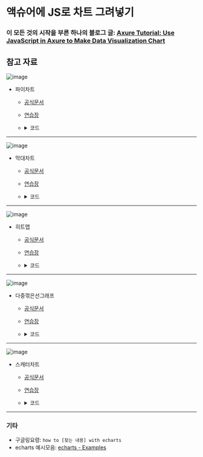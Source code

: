 # 액슈어에 JS로 차트 그려넣기

### 이 모든 것의 시작을 부른 하나의 블로그 글: [Axure Tutorial: Use JavaScript in Axure to Make Data Visualization Chart](https://axureboutique.com/en-kr/blogs/axure-tutorials/use-javascript-in-axure-to-call-echarts-charts)

## 참고 자료

![image](https://github.com/heejaykong/TIL/assets/18097984/95bda9e3-0b0b-4b8e-aa55-4e72937d9c3c)

* 파이차트
  * [공식문서](https://echarts.apache.org/en/option.html#series-pie)
  * [연습장](https://echarts.apache.org/examples/en/editor.html?c=pie-simple&code=PYBwLglsB2AEC8sDeBYAULWBTAtiAFgIYDOExAXMuppgCZmEBGANlrZWAE4CuW1sAXwA06fsSycIWCrADaojDVSKasaIRxZKAcgCS0aBNgAFKbADCRTmG0iVNMAE8QW2NpBTb_VZ0L1uMtoAHAAMAKRe9pgunADGWNBgxpxYsWRQ0DoAjJGqmMxMWMyUynk0IMCkkDA6ENCktFi5ZbAAZsCcOIRgYBI6SLQCEXYtsLHAzB06AO74EL3NZe2JAMoQAF6uWVkjecLeNLTdhJTyUUqwAG6EzLyUAKwAzEJqGq7aACoAatqCu2VIK43O6wR47V6aHQAWRuzF--3OmEB11urgATM8Ie8AKK0bixboZeH_PLI4Gue4vdSQtwAKWAjGJB1UZNRlEx1Pe-l6kg6TPOAF0SQiFCzmVidKYsBYrDYSZgnC4dB4mvLYAVGEUSuLMO1Ot0ef1GBNaB8sAAPMAAHyQjAEgCx_gRIEAFOpmy022ICASLPKMQixADWAHNOMBuNBaOYJlM3HV8BJ5r7VMbOI1OAAlPwQAKUNFq6J-ejQYOnABsLyCLwALJWhTrYJJYvhtYjyq7oO6wK3RqpxpNODoAMStUdj5MtZZgNabShZfMNzAI3uwY3MU0W7tUNt9mODtwjsejidLGDTjZbBc7mhTgDqWAgwfwW-0a9oJ5oy5aAnFX9URzAE45AbVkQSeKk3h0b5-VGUDXDBCCaW0GFmDhP4QKBNlYAxRCcTxAlqmgGCWjgh5cJ0elGXQttSNBci3G5RM-Wosp63sL8BXQAQAG4gA)
  * <details>
      <summary>코드</summary>
    
    ```javascript
    option = {
      emphasis: {
        disabled: true
      },
    
      series: [
    
        {
          name: 'Inner Pie Chart',
          type: 'pie',
          radius: '80%',
          percentPrecision: '1',
          label: {
            position: 'inside',
            formatter: '{d}%',
            color: 'white',
            fontSize: 11,
          },
          data: [
            { value: 53, name: 'TV' },
            { value: 31, name: 'Mall' },
            { value: 23, name: 'Education' },
            { value: 5, name: 'Job' },
            { value: 3, name: 'Interior' },
          ],
        },
    
    
        {
          name: 'Pie Chart',
          type: 'pie',
          label: {
            formatter: '{boldText|{b}：}{plainText|{c}}',
            backgroundColor: 'inherit',
            borderRadius: 2,
            padding: [6, 8, 4, 8],
            rich: {
              plainText: {
                color: '#ffffff',
                fontSize: 12,
              },
              boldText: {
                color: '#ffffff',
                fontSize: 12,
                fontWeight: 'bold',
              },
            }
          },
          data: [
            { value: 53, name: 'TV' },
            { value: 31, name: 'Mall' },
            { value: 23, name: 'Education' },
            { value: 5, name: 'Job' },
            { value: 3, name: 'Interior' },
          ],
        },
      ]
    };
    ```
    </details>

---

![image](https://github.com/heejaykong/TIL/assets/18097984/f8dfaa18-1d75-4349-a616-ed5d7bc49094)

* 막대차트
  * [공식문서](https://echarts.apache.org/en/option.html#series-bar)
  * [연습장](https://echarts.apache.org/examples/en/editor.html?c=bar-y-category-stack&code=PYBwLglsB2AEC8sDeBYAULWBzAThAJgFzLqaZijEDkADAKRUA0pZeWAFmNQKwPMZkARsDAUAttQDMfFpgA2AUwBmXWLRkDMAYxhgAhhGgAZPYIVziYHAFcFLAL79MADwCCziAGdiqTbDAAniAK1ABuenK2VA5OsAHuXj6y_kEhalp6YApYwDgBTMn4mXrEANpUACoAakxqgC7NgDRjgA1dtVSACrWAhOOtdYCF462AHuOAMouANZ2ALaNUALqxmIahCjieaVRWUbGOLIt4Ct6wpcm-ZGTQemJLAMoKejha7LAAotBYhgoFfuSp1IJXr4eYnvpaADW1Ao-jkP1-clM5iSbzInnYwAA7pYbAppr8lLkxJksjhiEprNAtJAYAAKIr6ACUB1-h081jECFg3EksAA1LBJABGDmwABMbM53D5kgA3Mk6cFrgpoGBmZS9AA6cKRBSwAD0sAZTIAVLBuTQaBK4YccAowNYcHAAAYAEiQipVEVsSooRmAGUUZyshiwZKp9lgZId0q0srAbuAADEIM4FPgydzA3QqTbJWR1nCs3SFGIQOw9J5EiRTbAsVprDsqJsINtotmMZhFWUM5haXTMKrbMRWU3fhAsmIfQFFD4dHJcoQqABibgAFgA7DQtAA2Kg5zubukdzvdtI8_uHQd5kdj5ATqezgCc3K0WkX3A3R9g29-u7p--IgpfMyHZ7SJBL3xWclD0LQAA5uAg5821fF8P1-L8WV_WAT2HQJzyA4BJxAmcFAUVciPXN9DlIshEMOZDJFQ9CAPHHCrxnRdJC0Gh8BecjMHIiZknsFheLQewxSAA)
  * <details>
      <summary>코드</summary>
    
    ```javascript
    option = {
      grid: {
        top: '0%',
        right: '5%',
        bottom: '3%',
        left: '0%',
        containLabel: true
      },
      xAxis: {
        type: 'value'
      },
      yAxis: {
        type: 'category',
        data: ['TV', '덴올몰', '교육', '덴잡', '인테리어'],
        inverse: 'true',
      },
      series: [
        {
          name: 'Search Engine',
          type: 'bar',
          stack: 'total',
          label: {
            show: true,
            formatter: function(data){
              sum = 53 + 31 + 23 + 5 + 3;
              percent = data.value / sum * 100;
              return `${data.value.toLocaleString()} (${percent.toFixed(1)}%)`
            },
          },
          emphasis: {
            focus: 'series'
          },
          data: [
            {
              value: 53,
              itemStyle: {color:'#5470c6'},
            },
            {
              value: 31,
              itemStyle: {color:'#91cc75'},
            },
            {
              value: 23,
              itemStyle: {color:'#fac858'},
            },
            {
              value: 5,
              itemStyle: {color:'#ee6666'},
            },
            {
              value: 3,
              itemStyle: {color:'#73c0de'},
            },
          ]
        }
      ]
    };
    ```
    </details>

---

![image](https://github.com/heejaykong/TIL/assets/18097984/2227ec0b-b42e-4f9d-85cb-1b2d4236ba9c)

* 히트맵
  * [공식문서](https://echarts.apache.org/en/option.html#series-heatmap)
  * [연습장](https://echarts.apache.org/examples/en/editor.html?c=heatmap-cartesian&code=MYewdgzgLgBFCGAnA5gUyhGBeGBtAsAFAwkwDkgHuOAyi4DWdgLaMC0gO0OCvNYDUDgAh1kA0Rp5AFQBqDQCHjgGFXAAe2AOpZiAMIcAEQz0EiJMmIBeewAUzyssIaAcCcARK4BjBwDg1gQDHAgwO79gDTnAPzWBemou2RgBVrAqBM8-pMoAauhgEAZRgASQiYYIBBXUDggHkwuIZohgTg4J9iP0AXZsBC8YZAG1qKIsBByd0ChkARGcBKsZZAA5rKwopAGvHPDWz-AIZcAGF4ADdUAA8AXRhogBtkAEsweChUGAA6NZSACgBxPoBKVMQQAFt4GAAxedQ1leyxgG4iIlBIWHmlxFRoTBwCHJIyRwuGAbACMACZdro1LINgBmACckO45AoVgA9NpgQB2JHkLzAsEgpG-f4lcrAxG6aj0Am4sjBADqtN0gA1xwC-o0ZgUTdO5AITjFLpZkAC2NcyFEe6PQhotEwQAio4AM9pgAA1AKmzgBXRuWAFm7AME1gBHmmCAHRWmIANVcAA5MwQBSo4AGOpggBBxwA6qzBACSDnkAoeOACabACdNKxgAB4GDAAITB4OAQ1HABFDdBggFeewCZvTAmDBAD8TgFxBmCAWnqYKbAA1jVpDwae4GgMAAJgBXI5HACeAH0AGYgRA1gBGICgUGONZGNfgI1m3zwJPIuhHyLIo-HY4n46nvEIEsIRGleFV8xLo2RAE0VWuNzBAA7NgBdxwAMixNADhDgB5xwA6HTBD4ALjrogBHJmBgwAUMyLAAw9gBfRj3ev0B_NAwjKM4wTZM00zHM83zQsXlLRZTh-XxcAABm4AAWbhwTGOcSFwEEsO4eEcLwAiwQwkj8O4WEsIAVkogiADYiIY7gsW4MEcOQ8jwW4RjKJ4miQS4nJcBo2isM45ExOoljcLwTD4SwyjMJBND6Ok1SCNhES8IktCpOQ5iaMM0T2KE3S8AADkInTpJs8j-Pk3AlKU4S5zGFYTgABw2OsyzAYAoFmcBgVmJYjl2GAAG8hw-KAy0QMA8HC1AjlQkjUvS9yYCy3BOJgAAfQryAYMgFwAX12B5CBAbzgtCnBYpyYKoCmVAAC4YqHdq6ygLqyGAVAwHeLpSCWEZ-vIFCrJ9EFaJgAA_GAZp9MFYTIXwKvkjsQCmYLvK65r-G8kAIHCkKwAGjtvM2nJtt8ZBEFmEsjoenIRmiPsIC63BjvGqtvM68hgEWVBkEbKsxpIEsEK68tK1rBsm1bdtO27Xt-3kkgIG8qZwuiD54COoccYACxAAB3LqoEQMtUCHCqtvk_6SCgQHgcGsGIcQKHsZgTGIAAGXgZtUCmI7cpG1BEEGeAJZW5FDgQJYupQmB3v4WGEC6t4Zc-DB-dx_GoEJ1Bie6v5SAgCnqbgOmGatpn7ssqsvv7EmrfZoGBtBpYeb5odBZFsWFeiqX3jlhX1c10htYthAUHQCAjbxgmic9_hyapmmHcZ5nfEGfsy3lgBZeBDst_gjnmNX-ZOEYuvm_nQamYAyymUX2tz-n-cbWZhqmsgKeegAvcAECmaG4DqgaGFolCAFIxtjiAZYHn7Byt1nSAWI5OcARAnAFjB-Rp7ZjmBrJ82oB8s_4J1-_4H5khO9DzOs-zu3afp0mNefmA0reTJvAc6m8d78CysEdm3cq4f2tsAksVMABCUxEpNzQr_fgNt4CIMpn0PajYBooGbPADYaFFYUJQisWiYorb8Gdh_BhpAmFjCIBVO4QA)
  * <details>
      <summary>코드</summary>
    
    ```javascript
    const targets = [
        '인테리어-시공사례',
        'TV-임플란트 수술', 'TV-임플란트 보철', 'TV-제품소개영상', 'TV-치과경영', 'TV-교정',
        '몰-TS III SA', '몰-SOI', '몰-A-OSS',
        '덴잡-구인구직', '덴잡-채용공고', '덴잡-인재정보',
        '몰-[Cavex] Alginate ...', '몰-(GC)-Aroma Fine...',
    ];
    
    const interests = [
        '치과경영 (12)', '임플란트 (39)', '인상/보철 (7)', '교정 (21)',
        '구인구직 (9)', '인테리어 (2)', 'SW (2)', '의약품 (1)', '교육 (9)', '개원 (1)'
    ];
    
    // 아래 X축엔 아무것도 표시하지 않기 위한 설정입니다. <- !!!!!액슈어 복붙 시 주석 꼭 지우기!!!!!
    const dummy_for_bottom_x_axis = [
        '', '', '', '', '', '', '', '', '', '',
    ];
    
    // [X축index, Y축index, 데이터] 순으로 이루어진 2차원 배열입니다. <- !!!!!액슈어 복붙 시 주석 꼭 지우기!!!!!
    const data = [
      [0,4,12],
      [1,1,9], [1,2,4], [1,3,15], [1,6,9], [1,7,2],
      [2,12,6], [2,13,1],
      [3,5,12], [3,3,9],
      [4,9,1], [4,10,5], [4,11,3],
      [5,0,2],
      [6,3,2],
      [7,3,1],
      [8,1,3], [8,2,6],
      [9,9,1],
    ].map(function (item) {
        return [item[0], item[1], item[2] || '-'];
    });
    option = {
      title: {
        left: 'center',
        text: '08. 15 ~ 08. 23'
      },
      tooltip: {
        position: 'top'
      },
      grid: {},
      xAxis: [{
        type: 'category',
        data: dummy_for_bottom_x_axis,
        splitArea: {
          show: true
        }
      },
      {
        type: 'category',
        axisLabel: { interval: 0, rotate: 0 },
        data: interests,
        splitArea: {
          show: true
        }
      }],
      yAxis: {
        type: 'category',
        axisLabel: { interval: 0 },
        data: targets,
        splitArea: {
          show: true
        }
      },
      visualMap: {
        min: 0,
        max: 15,
        calculable: true,
        orient: 'horizontal',
        top: '-50%',
      },
      series: [
        {
          name: '접속 수',
          type: 'heatmap',
          data: data,
          label: {
            show: true
          },
          emphasis: {
            itemStyle: {
              shadowBlur: 10,
              shadowColor: 'rgba(0, 0, 0, 0.5)'
            }
          }
        }
      ]
    };
    ```
    </details>

---

![image](https://github.com/heejaykong/TIL/assets/18097984/bbd32fce-9730-45cd-813b-fa658686807c)

* 다중꺾은선그래프
  * [공식문서](https://echarts.apache.org/en/option.html#series-line)
  * [연습장](https://echarts.apache.org/examples/en/editor.html?c=dataset-link&code=PYBwLglsB2AEC8sDeBYAULWAbApgcx2gBMAuZAXwBp1MxhgtIQzUNNYwAnCPAzsgOQBDAB4QAzgOptM4gBbAA7gGEYYQmDJcArjhqwq-okLBDxOTcn2zg2zgGMcZANrX2zgSE7Ai2-2ClYAQAGAA4AWgBGAFYACkAVNYBKQJCIyIA2WMAMIeTKILCogHZYwEqu3Py00NjACDry1KiATljAAsW6goAmYNjAH3G2iPbI2MAVseSAXWl2dwFnAGkASQAVUdgAFlDo-YWAfQBlBU4wWDmAWxAsIWhDwF2hwF7OwBFx2EAQccAdVdhAHaHAAiHAEoXADqXA4Ly7TykWBeQBsHBwXGbkwHgACpwcOEALK2S5HU7ndG3QAANYAXccAOy2wQAxg4AcGv-YMBoIhlIh0JkU0AIeOAGFXAAHtP1gt1ggBAJvKAH4msrBAJQ9gFSeh6AGVHACQdBJugAmmwAnTQA6CmwEGwIE0zWQ-mTWECXzHY4AT1g4lsDhwKshVNVNqhE3Yo30hjYIgAgmJxCwOEaQE4gvYTPhgJwjQIDA6jR6JN68NwiHNiDgRGRghH9HGIKQKA7zNwcF7YK4GaxdT6_YIsBBoJaHZNxMd6GA5FpOLo6-w8xACwAZIRG2xgABCRsE3kUUhhsBwpzkZhjyFgADNgPZtIWBF2C-HyG4XZNS7qwL7_QIqzXJwzZI3gM3W-2p1vxH2B9ph6OguPL2WZyA5-IFyQZdV3XQQnx3PcO0PSZjwrIJz1rR8bzvDg2xwDtZBwfNn37QcRzHJRv11X9_0A4C1w3cCDEgtxoPYWDTwQoj62QltUIfK9TSw7scNfd8CInDDp1nedCyAlcKLA7jt2ohl91gJ00HIABuIA)
  * <details>
      <summary>코드</summary>
    
    ```javascript
    option = {
      legend: {},
      tooltip: {
        trigger: 'axis',
        showContent: true
      },
      dataset: {
        source: [
          ['product', '08-15(화)', '08-16(수)', '08-17(목)', '08-18(금)', '08-19(토)', '08-20(일)', '08-21(월)'],
          ['[KIT] 485KIT_Short Implant 식립을 위한 시술키트', 0, 2, 1, 1, 0, 0, 0],
          ['Pre-Mount Implant 식립가이드 소개', 0, 0, 2, 1, 0, 0, 0],
          ['임플란트 식립 전, 주수 방법을 알려드립니다.', 0, 1, 2, 0, 0, 0, 0],
          ['dummy source', 0, 0, 0, 2, 1, 2, 0],
        ]
      },
      xAxis: { type: 'category' },
      yAxis: { gridIndex: 0 },
      grid: {},
      series: [
        {
          type: 'line',
          smooth: true,
          seriesLayoutBy: 'row',
          emphasis: { focus: 'series' }
        },
        {
          type: 'line',
          smooth: true,
          seriesLayoutBy: 'row',
          emphasis: { focus: 'series' }
        },
        {
          type: 'line',
          smooth: true,
          seriesLayoutBy: 'row',
          emphasis: { focus: 'series' }
        },
        {
          type: 'line',
          smooth: true,
          seriesLayoutBy: 'row',
          emphasis: { focus: 'series' }
        },
      ]
    };
    ```
    </details>

---

![image](https://github.com/heejaykong/TIL/assets/18097984/90dd557d-450b-413f-89a4-fa4b8a63ca3f)

* 스캐터차트
  * [공식문서](https://echarts.apache.org/en/option.html#series-scatter)
  * [연습장](https://echarts.apache.org/examples/en/editor.html?c=scatter-simple&code=MYewdgzgLgBAygWQIIBkUH0AiB5AKuuASQC0BRGAXhgA4BuAWACgQAHKAS3EpgG8mYYADySD2EAFy9-AmAFt2YSQFoAjAAYANNIGyAhoMkAmNdIC-WxgICeIsZL6WZ8xTCUBWTdrn6jHsxYEIAFMAJ3YgiRgAbS8HGRkoKxYgyQByCGBdKChQ1ID4mAATLN1JGMcCqQrKmAA3XQAbAFcU6JUAZg0YFQBOHq6VAHY1AF18mpgwXVlW1Lh2vK948yWZOIm6xpaylQA2AYAWTXhkNCw8AhJSMdX4qZm0xerl8YL1ifrm1qj97o8Bjw3Z4Fe6zBALV4vW5VDabL47FRdajHDqjSEg6azAAKEOhK2BAneNU-2zaBwG_ROqAwOHwRDIQNhoMe6IE-ImRMqJO-KjcXVUXUQ1POdKujI2zJgqSeE3ZNU5BW5O0GA12hkFpxpF3p11ZMkl0r1csqCviSuifJoxyFZ1plwZeoEBplNWNb2hAnNURVrl5GuFdp14omzqNetNMi9Apghk6VNt2rFjsmmJZePDHrhpKi7n57WtmpF9t1mdD6ehEc9W2-Sl-6n9CdFDtLqalLsqbvilazNd-qgLAcTzYJ-tbhvLI-7UZ9SnaiPjWqbJZHTrH7YKnbWmaj1H5xgbi-LwZqZZHm-PAgaugARkEGvZoRAABYgADukigIRaeoAZiAQno2ShJIP5NGAwAcOAAAUxRQLoACUMIbCEQRQE0IRgEUJQAHSggwZ6_uAUAAOpBOwADmT5QJIABE14gA0hQ0YRYBQHA7AAF6tIYfKrJuEBWLI9ENOxXEgWBEGcJhMElIhEYoWhGFYXBUSGCM-EduioANP-ABCVi0bBujMV4pjSECpi0EAA)
  * <details>
      <summary>코드</summary>
    
    ```javascript
    const SMALL_DOT_SIZE = 8;
    option = {
      xAxis: {
        min: -10,
        max: 20
      },
      yAxis: {
        min: -50,
        max: 250
      },
      series: [
        {
          type: 'scatter',
          data: [
            {
              value: [13, 199, 170],
              name: 'S3',
            },
            {
              value: [16, 140, SMALL_DOT_SIZE],
              name: '',
            },
            {
              value: [6, 150, 150],
              name: 'M3',
            },
            {
              value: [11, 80, 130],
              name: 'P3',
            },
            {
              value: [14, 19, SMALL_DOT_SIZE],
              name: '',
            },
            {
              value: [15, -1, SMALL_DOT_SIZE],
              name: '',
            },
            {
              value: [17, 162, SMALL_DOT_SIZE],
              name: '',
            },
            {
              value: [5, 80, SMALL_DOT_SIZE],
              name: '',
            },
            {
              value: [7, -15, SMALL_DOT_SIZE],
              name: '',
            },
            {
              value: [-1, 23, SMALL_DOT_SIZE],
              name: '',
            },
            {
              value: [-5, -30, SMALL_DOT_SIZE],
              name: '',
            },
            {
              value: [-6, 10, SMALL_DOT_SIZE],
              name: '',
            },
            {
              value: [-6, -10, SMALL_DOT_SIZE],
              name: '',
            },
            {
              value: [-7, -31, SMALL_DOT_SIZE],
              name: '',
            },
            {
              value: [-8, -20, SMALL_DOT_SIZE],
              name: '',
            },
          ],
          label: {
            show: true,
            formatter: function(data) {
              return data.name;
            },
            fontWeight: "bold",
            fontSize: 25,
          },
          symbolSize: function (data) {
            return data[2];
          },
          colorBy: "data",
        }
      ],
    };
    ```
    </details>

---

### 기타
* 구글링요령: `how to [찾는 내용] with echarts`
* echarts 예시모음: [echarts - Examples](https://echarts.apache.org/examples/en/index.html)
